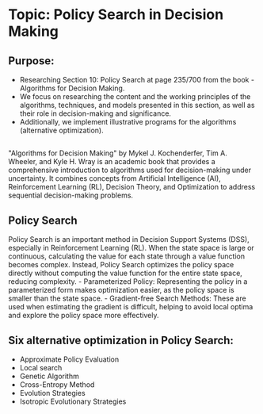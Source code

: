 # Topic: **Policy Search in Decision Making**

## Purpose:
- Researching Section 10: Policy Search at page 235/700 from the book -Algorithms for Decision Making. 
- We focus on researching the content and the working principles of the algorithms, techniques, 
  and models presented in this section, as well as their role in decision-making and 
  significance.
- Additionally, we implement illustrative programs for the algorithms (alternative optimization).

##
"Algorithms for Decision Making" by Mykel J. Kochenderfer, Tim A. Wheeler, and Kyle H. Wray is an academic book that provides a comprehensive introduction to algorithms used for decision-making under uncertainty. It combines concepts from Artificial Intelligence (AI), Reinforcement Learning (RL), Decision Theory, and Optimization to address sequential decision-making problems.

## Policy Search
Policy Search is an important method in Decision Support Systems (DSS), especially in Reinforcement Learning (RL). When the state space is large or continuous, calculating the value for each state through a value function becomes complex. Instead, Policy Search optimizes the policy space directly without computing the value function for the entire state space, reducing complexity.
    - Parameterized Policy: Representing the policy in a parameterized form makes optimization 
      easier, as the policy space is smaller than the state space.
    - Gradient-free Search Methods: These are used when estimating the gradient is difficult, 
      helping to avoid local optima and explore the policy space more effectively.

## Six alternative optimization in Policy Search:
   - Approximate Policy Evaluation
   - Local search
   - Genetic Algorithm
   - Cross-Entropy Method
   - Evolution Strategies
   - Isotropic Evolutionary Strategies


